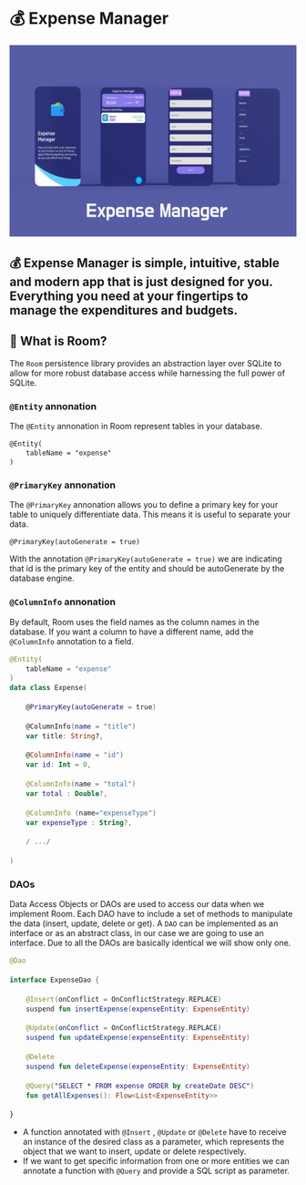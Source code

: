 # 💰 Expense Manager
![](https://github.com/behzod1996/ExpenseManager/blob/master/Expense-Manager-Mock-Up.jpg)

## 💰 Expense Manager is simple, intuitive, stable and modern app that is just designed for you. Everything you need at your fingertips to manage the expenditures and budgets.

## 📄 What is Room?
The `Room`  persistence library provides an abstraction layer over SQLite to allow for more robust database access while harnessing the full power of SQLite.

### `@Entity` annonation
The `@Entity` annonation in Room represent tables in your database.

```koltin
@Entity(
    tableName = "expense"
)
```

### `@PrimaryKey` annonation
The `@PrimaryKey` annonation allows you to define a primary key for your table to uniquely differentiate data. This means it is useful to separate your data.

```koltin
@PrimaryKey(autoGenerate = true)
```
With the annotation `@PrimaryKey(autoGenerate = true)` we are indicating that id is the primary key of the entity and should be autoGenerate by the database engine.

### `@ColumnInfo` annonation
By default, Room uses the field names as the column names in the database. If you want a column to have a different name, add the `@ColumnInfo` annotation to a field.

```kotlin
@Entity(
    tableName = "expense"
)
data class Expense(

    @PrimaryKey(autoGenerate = true)

    @ColumnInfo(name = "title")
    var title: String?,

    @ColumnInfo(name = "id")
    var id: Int = 0,

    @ColumnInfo(name = "total")
    var total : Double?,

    @ColumnInfo (name="expenseType")
    var expenseType : String?,

    / .../

)

```

### DAOs
Data Access Objects or DAOs are used to access our data when we implement Room. Each DAO have to include a set of methods to manipulate the data (insert, update, delete or get).
A `DAO` can be implemented as an interface or as an abstract class, in our case we are going to use an interface. Due to all the DAOs are basically identical we will show only one.

```kotlin
@Dao

interface ExpenseDao {

    @Insert(onConflict = OnConflictStrategy.REPLACE)
    suspend fun insertExpense(expenseEntity: ExpenseEntity)

    @Update(onConflict = OnConflictStrategy.REPLACE)
    suspend fun updateExpense(expenseEntity: ExpenseEntity)

    @Delete
    suspend fun deleteExpense(expenseEntity: ExpenseEntity)

    @Query("SELECT * FROM expense ORDER by createDate DESC")
    fun getAllExpenses(): Flow<List<ExpenseEntity>>

}
```
- A function annotated with `@Insert` , `@Update` or `@Delete` have to receive an instance of the desired class as a parameter, which represents the object that we want to insert, update or delete respectively. 
- If we want to get specific information from one or more entities we can annotate a function with `@Query` and provide a SQL script as parameter.

